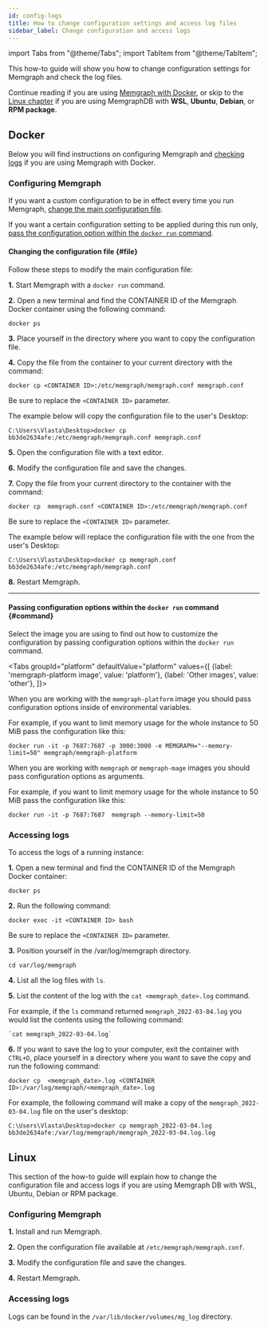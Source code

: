```yaml
---
id: config-logs 
title: How to change configuration settings and access log files
sidebar_label: Change configuration and access logs
---
```


import Tabs from "@theme/Tabs"; 
import TabItem from "@theme/TabItem";

This how-to guide will show you how to change configuration settings for
Memgraph and check the log files.

Continue reading if you are using [Memgraph with Docker](#docker), or skip to
the [Linux chapter](#linux) if you are using MemgraphDB with **WSL**,
**Ubuntu**, **Debian**, or **RPM package**.

## Docker

Below you will find instructions on configuring Memgraph and [checking
logs](#accessing-logs) if you are using Memgraph with Docker.

### Configuring Memgraph

If you want a custom configuration to be in effect every time you run Memgraph,
[change the main configuration file](#file). 

If you want a certain configuration setting to be applied during this run only,
[pass the configuration option within the `docker run` command](#command).

#### Changing the configuration file {#file}

Follow these steps to modify the main configuration file:

**1.** Start Memgraph with a `docker run` command. 

**2.** Open a new terminal and find the CONTAINER ID of the Memgraph Docker
container using the following command:

  ```plaintext
  docker ps
  ```

**3.** Place yourself in the directory where you want to copy the configuration
file. 

**4.** Copy the file from the container to your current directory with the
command:
```plaintext
docker cp <CONTAINER ID>:/etc/memgraph/memgraph.conf memgraph.conf
```
Be sure to replace the `<CONTAINER ID>` parameter.

The example below will copy the configuration file to the user's Desktop: 

  ```plaintext
  C:\Users\Vlasta\Desktop>docker cp bb3de2634afe:/etc/memgraph/memgraph.conf memgraph.conf
  ```

**5.** Open the configuration file with a text editor. 

**6.** Modify the configuration file and save the changes.

**7.** Copy the file from your current directory to the container with the
command:

  ```plaintext
  docker cp  memgraph.conf <CONTAINER ID>:/etc/memgraph/memgraph.conf
  ```

  Be sure to replace the `<CONTAINER ID>` parameter.

  The example below will replace the configuration file with the one from the
  user's Desktop: 
  ```plaintext
  C:\Users\Vlasta\Desktop>docker cp memgraph.conf bb3de2634afe:/etc/memgraph/memgraph.conf
  ```
**8.** Restart Memgraph.

----

#### Passing configuration options within the `docker run` command {#command}

Select the image you are using to find out how to customize the configuration by
passing configuration options within the `docker run` command.

<Tabs
  groupId="platform"
  defaultValue="platform"
  values={[
    {label: 'memgraph-platform image', value: 'platform'},
    {label: 'Other images', value: 'other'},
  ]}>
    <TabItem value="platform">

When you are working with the `memgraph-platform` image you should pass
configuration options inside of environmental variables.

For example, if you want to limit memory usage for the whole instance to 50 MiB
pass the configuration like this:
```plaintext
docker run -it -p 7687:7687 -p 3000:3000 -e MEMGRAPH="--memory-limit=50" memgraph/memgraph-platform
```

   </TabItem>
   <TabItem value="other">

When you are working with `memgraph` or `memgraph-mage` images you should pass
configuration options as arguments. 

For example, if you want to limit memory usage for the whole instance to 50 MiB
pass the configuration like this:
```plaintext
docker run -it -p 7687:7687  memgraph --memory-limit=50
```
   
   </TabItem>
   </Tabs>

### Accessing logs

To access the logs of a running instance:

**1.**  Open a new terminal and find the CONTAINER ID of the Memgraph Docker
container:

```plaintext
docker ps
```
**2.** Run the following command:

```plaintext
docker exec -it <CONTAINER ID> bash
```

Be sure to replace the `<CONTAINER ID>` parameter.

**3.** Position yourself in the /var/log/memgraph directory.

```plaintext
cd var/log/memgraph
```

**4.** List all the log files with `ls`.

**5.** List the content of the log with the `cat <memgraph_date>.log` command.

For example, if the `ls` command returned `memgraph_2022-03-04.log` you would
list the contents using the following command:

```plaintext
`cat memgraph_2022-03-04.log`
```

**6.** If you want to save the log to your computer, exit the container with
`CTRL+D`, place yourself in a directory where you want to save the copy and run
the following command:

```plaintext
docker cp  <memgraph_date>.log <CONTAINER ID>:/var/log/memgraph/<memgraph_date>.log
```

For example, the following command will make a copy of the
`memgraph_2022-03-04.log` file on the user's desktop:

```plaintext
C:\Users\Vlasta\Desktop>docker cp memgraph_2022-03-04.log bb3de2634afe:/var/log/memgraph/memgraph_2022-03-04.log.log
```

## Linux

This section of the how-to guide will explain how to change the configuration
file and access logs if you are using Memgraph DB with WSL, Ubuntu, Debian or
RPM package.

### Configuring Memgraph

**1.** Install and run Memgraph.

**2.** Open the configuration file available at `/etc/memgraph/memgraph.conf`.

**3.** Modify the configuration file and save the changes.

**4.** Restart Memgraph.

### Accessing logs

Logs can be found in the `/var/lib/docker/volumes/mg_log` directory.